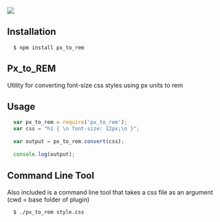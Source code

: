 <img src="https://travis-ci.org/songawee/px_to_rem.png?branch=master" />

## Installation

````
  $ npm install px_to_rem 
````

## Px_to_REM

  Utility for converting font-size css styles using px units to rem

## Usage

````javascript
  var px_to_rem = require('px_to_rem');
  var css = "h1 { \n font-size: 12px;\n }";
  
  var output = px_to_rem.convert(css);
  
  console.log(output);
````

## Command Line Tool

  Also included is a command line tool that takes a css file as an argument
  (cwd = base folder of plugin)
  
````
  $ ./px_to_rem style.css
````
